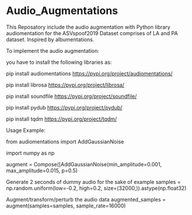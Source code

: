# Audio_Augmentations
This Reposatory include the audio augmentation with Python library audiomentation for the ASVspoof2019 Dataset comprises of LA and PA dataset. Inspired by albumentations. 

To implement the audio augmentation:

you have to install the following libraries as:

pip install audiomentations
https://pypi.org/project/audiomentations/

pip install librosa
https://pypi.org/project/librosa/

pip install soundfile
https://pypi.org/project/soundfile/

pip install pydub
https://pypi.org/project/pydub/

pip install tqdm
https://pypi.org/project/tqdm/

Usage Example:

from audiomentations import AddGaussianNoise

import numpy as np

augment = Compose([AddGaussianNoise(min_amplitude=0.001, max_amplitude=0.015, p=0.5)

Generate 2 seconds of dummy audio for the sake of example
samples = np.random.uniform(low=-0.2, high=0.2, size=(32000,)).astype(np.float32)

Augment/transform/perturb the audio data
augmented_samples = augment(samples=samples, sample_rate=16000)
